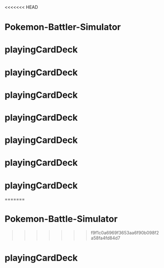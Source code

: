 <<<<<<< HEAD
# Pokemon-Battler-Simulator
# playingCardDeck
# playingCardDeck
# playingCardDeck
# playingCardDeck
# playingCardDeck
# playingCardDeck
# playingCardDeck
=======
# Pokemon-Battle-Simulator
>>>>>>> f9f1c0a6969f3653aa6f90b098f2a58fa4fd84d7
# playingCardDeck
